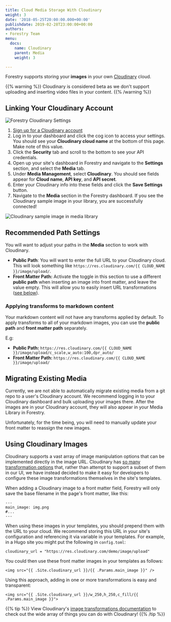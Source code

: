 ```yaml
---
title: Cloud Media Storage With Cloudinary
weight: 3
date: '2018-05-25T20:00:00.000+00:00'
publishdate: 2019-02-28T23:00:00+00:00
authors:
- Forestry Team
menu:
  docs:
    name: Cloudinary
    parent: Media
    weight: 3

---
```

Forestry supports storing your **images** in your own [Cloudinary](https://cloudinary.com/) cloud.

{{% warning %}} Cloudinary is considered beta as we don't support uploading and inserting video files in your content. {{% /warning %}}

## Linking Your Cloudinary Account

![Forestry Cloudinary Settings](/uploads/2018/05/cloudinary-settings.png)

1. [Sign up for a Cloudinary account](https://cloudinary.com/users/register/free)
2. Log in to your dashboard and click the cog icon to access your settings. You should see your **Cloudinary cloud name** at the bottom of this page. Make note of this value.
3. Click the **Security** tab and scroll to the bottom to see your API credentials.
4. Open up your site's dashboard in Forestry and navigate to the **Settings** section, and select the **Media** tab.
5. Under **Media Management**, select **Cloudinary**. You should see fields appear for **Cloud name**, **API key**, and **API secret**.
6. Enter your Cloudinary info into these fields and click the **Save Settings** button.
7. Navigate to the **Media** section in the Forestry dashboard. If you see the Cloudinary sample image in your library, you are successfully connected!

![Cloudinary sample image in media library](/uploads/2018/05/media-library-cloudinary.png)

## Recommended Path Settings

You will want to adjust your paths in the **Media** section to work with Cloudinary.

* **Public Path**: You will want to enter the full URL to your Cloudinary cloud. This will look something like `https://res.cloudinary.com/{{ CLOUD_NAME }}/image/upload/`.
* **Front Matter Path:** Activate the toggle in this section to use a different **public path** when inserting an image into front matter, and leave the value empty. This will allow you to easily insert URL transformations ([see below](#using-cloudinary-images)).

### Applying transforms to markdown content

Your markdown content will not have any transforms applied by default. To apply transforms to all of your markdown images, you can use the **public path** and **front matter path** separately.

E.g:

* **Public Path:** `https://res.cloudinary.com/{{ CLOUD_NAME }}/image/upload/c_scale,w_auto:100,dpr_auto/`
* **Front Matter Path:** `https://res.cloudinary.com/{{ CLOUD_NAME }}/image/upload/`

## Migrating Existing Media

Currently, we are not able to automatically migrate existing media from a git repo to a user's Cloudinary account. We recommend logging in to your Cloudinary dashboard and bulk uploading your images there. After the images are in your Cloudinary account, they will also appear in your Media Library in Forestry.

Unfortunately, for the time being, you will need to manually update your front matter to reassign the new images.

## Using Cloudinary Images

Cloudinary supports a vast array of image manipulation options that can be implemented directly in the image URL. Cloudinary has [so many transformation options](https://cloudinary.com/documentation/image_transformations) that, rather than attempt to support a subset of them in our UI, we have instead decided to make it easy for developers to configure these image transformations themselves in the site's templates.

When adding a Cloudinary image to a front matter field, Forestry will only save the base filename in the page's front matter, like this:

    ---
    main_image: img.png
    #...
    ---

When using these images in your templates, you should prepend them with the URL to your cloud. We recommend storing this URL in your site's configuration and referencing it via variable in your templates. For example, in a Hugo site you might put the following in `config.toml`:

    cloudinary_url = "https://res.cloudinary.com/demo/image/upload"

You could then use these front matter images in your templates as follows:

    <img src="{{ .Site.cloudinary_url }}/{{ .Params.main_image }}" />

Using this approach, adding in one or more transformations is easy and transparent:

    <img src="{{ .Site.cloudinary_url }}/w_250,h_250,c_fill/{{ .Params.main_image }}">

{{% tip %}}
View Cloudinary's [image transformations documentation](https://cloudinary.com/documentation/image_transformations) to check out the wide array of things you can do with Cloudinary!
{{% /tip %}}